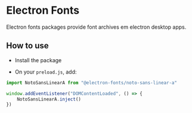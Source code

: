 # Electron Fonts

Electron fonts packages provide font archives em electron desktop apps.

## How to use

* Install the package

* On your `preload.js`, add:

```ts
import NotoSansLinearA from "@electron-fonts/noto-sans-linear-a"

window.addEventListener("DOMContentLoaded", () => {
    NotoSansLinearA.inject()
})
```